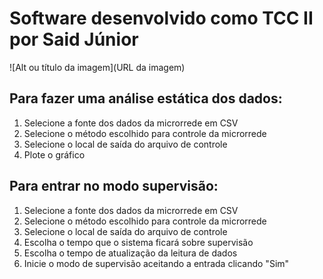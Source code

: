 # Software desenvolvido como TCC II por Said Júnior

![Alt ou título da imagem](URL da imagem)

## Para fazer uma análise estática dos dados:
1. Selecione a fonte dos dados da microrrede em CSV
2. Selecione o método escolhido para controle da microrrede
3. Selecione o local de saída do arquivo de controle
4. Plote o gráfico

## Para entrar no modo supervisão:
1. Selecione a fonte dos dados da microrrede em CSV
2. Selecione o método escolhido para controle da microrrede
3. Selecione o local de saída do arquivo de controle
4. Escolha o tempo que o sistema ficará sobre supervisão
5. Escolha o tempo de atualização da leitura de dados
6. Inicie o modo de supervisão aceitando a entrada clicando "Sim"